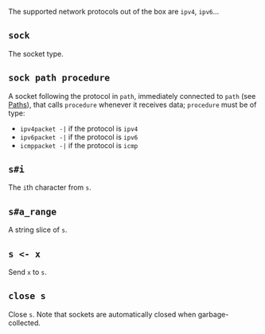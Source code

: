 The supported network protocols out of the box are `ipv4`, `ipv6`...

## `sock`
The socket type.

## `sock path procedure`
A socket following the protocol in `path`, immediately connected to `path` (see [Paths](#paths)), that calls `procedure` whenever it receives data; `procedure` must be of type:
* `ipv4packet -|` if the protocol is `ipv4`
* `ipv6packet -|` if the protocol is `ipv6`
* `icmppacket -|` if the protocol is `icmp`

## `s#i`
The `i`th character from `s`.

## `s#a_range`
A string slice of `s`.

## `s <- x`
Send `x` to `s`.

## `close s`
Close `s`. Note that sockets are automatically closed when garbage-collected.